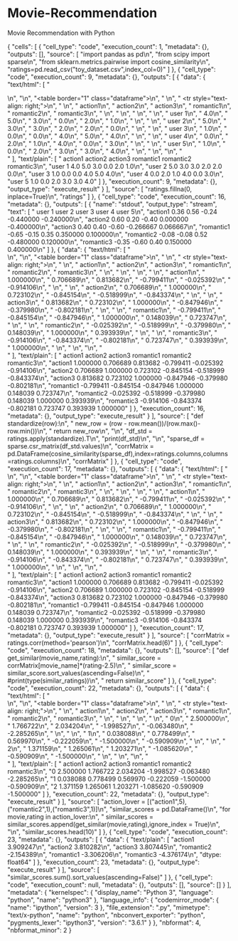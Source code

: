 # Movie-Recommendation
Movie Recommendation with Python

{
 "cells": [
  {
   "cell_type": "code",
   "execution_count": 1,
   "metadata": {},
   "outputs": [],
   "source": [
    "import pandas as pd\n",
    "from scipy import sparse\n",
    "from sklearn.metrics.pairwise import cosine_similarity\n",
    "ratings=pd.read_csv(\"toy_dataset.csv\",index_col=0)"
   ]
  },
  {
   "cell_type": "code",
   "execution_count": 9,
   "metadata": {},
   "outputs": [
    {
     "data": {
      "text/html": [
       "<div>\n",
       "<style scoped>\n",
       "    .dataframe tbody tr th:only-of-type {\n",
       "        vertical-align: middle;\n",
       "    }\n",
       "\n",
       "    .dataframe tbody tr th {\n",
       "        vertical-align: top;\n",
       "    }\n",
       "\n",
       "    .dataframe thead th {\n",
       "        text-align: right;\n",
       "    }\n",
       "</style>\n",
       "<table border=\"1\" class=\"dataframe\">\n",
       "  <thead>\n",
       "    <tr style=\"text-align: right;\">\n",
       "      <th></th>\n",
       "      <th>action1</th>\n",
       "      <th>action2</th>\n",
       "      <th>action3</th>\n",
       "      <th>romantic1</th>\n",
       "      <th>romantic2</th>\n",
       "      <th>romantic3</th>\n",
       "    </tr>\n",
       "  </thead>\n",
       "  <tbody>\n",
       "    <tr>\n",
       "      <th>user 1</th>\n",
       "      <td>4.0</td>\n",
       "      <td>5.0</td>\n",
       "      <td>3.0</td>\n",
       "      <td>0.0</td>\n",
       "      <td>2.0</td>\n",
       "      <td>1.0</td>\n",
       "    </tr>\n",
       "    <tr>\n",
       "      <th>user 2</th>\n",
       "      <td>5.0</td>\n",
       "      <td>3.0</td>\n",
       "      <td>3.0</td>\n",
       "      <td>2.0</td>\n",
       "      <td>2.0</td>\n",
       "      <td>0.0</td>\n",
       "    </tr>\n",
       "    <tr>\n",
       "      <th>user 3</th>\n",
       "      <td>1.0</td>\n",
       "      <td>0.0</td>\n",
       "      <td>0.0</td>\n",
       "      <td>4.0</td>\n",
       "      <td>5.0</td>\n",
       "      <td>4.0</td>\n",
       "    </tr>\n",
       "    <tr>\n",
       "      <th>user 4</th>\n",
       "      <td>0.0</td>\n",
       "      <td>2.0</td>\n",
       "      <td>1.0</td>\n",
       "      <td>4.0</td>\n",
       "      <td>0.0</td>\n",
       "      <td>3.0</td>\n",
       "    </tr>\n",
       "    <tr>\n",
       "      <th>user 5</th>\n",
       "      <td>1.0</td>\n",
       "      <td>0.0</td>\n",
       "      <td>2.0</td>\n",
       "      <td>3.0</td>\n",
       "      <td>3.0</td>\n",
       "      <td>4.0</td>\n",
       "    </tr>\n",
       "  </tbody>\n",
       "</table>\n",
       "</div>"
      ],
      "text/plain": [
       "        action1  action2  action3  romantic1  romantic2  romantic3\n",
       "user 1      4.0      5.0      3.0        0.0        2.0        1.0\n",
       "user 2      5.0      3.0      3.0        2.0        2.0        0.0\n",
       "user 3      1.0      0.0      0.0        4.0        5.0        4.0\n",
       "user 4      0.0      2.0      1.0        4.0        0.0        3.0\n",
       "user 5      1.0      0.0      2.0        3.0        3.0        4.0"
      ]
     },
     "execution_count": 9,
     "metadata": {},
     "output_type": "execute_result"
    }
   ],
   "source": [
    "ratings.fillna(0, inplace=True)\n",
    "ratings"
   ]
  },
  {
   "cell_type": "code",
   "execution_count": 16,
   "metadata": {},
   "outputs": [
    {
     "name": "stdout",
     "output_type": "stream",
     "text": [
      "           user 1  user 2  user 3    user 4    user 5\n",
      "action1      0.36    0.56   -0.24 -0.440000 -0.240000\n",
      "action2      0.60    0.20   -0.40  0.000000 -0.400000\n",
      "action3      0.40    0.40   -0.60 -0.266667  0.066667\n",
      "romantic1   -0.65   -0.15    0.35  0.350000  0.100000\n",
      "romantic2   -0.08   -0.08    0.52 -0.480000  0.120000\n",
      "romantic3   -0.35   -0.60    0.40  0.150000  0.400000\n"
     ]
    },
    {
     "data": {
      "text/html": [
       "<div>\n",
       "<style scoped>\n",
       "    .dataframe tbody tr th:only-of-type {\n",
       "        vertical-align: middle;\n",
       "    }\n",
       "\n",
       "    .dataframe tbody tr th {\n",
       "        vertical-align: top;\n",
       "    }\n",
       "\n",
       "    .dataframe thead th {\n",
       "        text-align: right;\n",
       "    }\n",
       "</style>\n",
       "<table border=\"1\" class=\"dataframe\">\n",
       "  <thead>\n",
       "    <tr style=\"text-align: right;\">\n",
       "      <th></th>\n",
       "      <th>action1</th>\n",
       "      <th>action2</th>\n",
       "      <th>action3</th>\n",
       "      <th>romantic1</th>\n",
       "      <th>romantic2</th>\n",
       "      <th>romantic3</th>\n",
       "    </tr>\n",
       "  </thead>\n",
       "  <tbody>\n",
       "    <tr>\n",
       "      <th>action1</th>\n",
       "      <td>1.000000</td>\n",
       "      <td>0.706689</td>\n",
       "      <td>0.813682</td>\n",
       "      <td>-0.799411</td>\n",
       "      <td>-0.025392</td>\n",
       "      <td>-0.914106</td>\n",
       "    </tr>\n",
       "    <tr>\n",
       "      <th>action2</th>\n",
       "      <td>0.706689</td>\n",
       "      <td>1.000000</td>\n",
       "      <td>0.723102</td>\n",
       "      <td>-0.845154</td>\n",
       "      <td>-0.518999</td>\n",
       "      <td>-0.843374</td>\n",
       "    </tr>\n",
       "    <tr>\n",
       "      <th>action3</th>\n",
       "      <td>0.813682</td>\n",
       "      <td>0.723102</td>\n",
       "      <td>1.000000</td>\n",
       "      <td>-0.847946</td>\n",
       "      <td>-0.379980</td>\n",
       "      <td>-0.802181</td>\n",
       "    </tr>\n",
       "    <tr>\n",
       "      <th>romantic1</th>\n",
       "      <td>-0.799411</td>\n",
       "      <td>-0.845154</td>\n",
       "      <td>-0.847946</td>\n",
       "      <td>1.000000</td>\n",
       "      <td>0.148039</td>\n",
       "      <td>0.723747</td>\n",
       "    </tr>\n",
       "    <tr>\n",
       "      <th>romantic2</th>\n",
       "      <td>-0.025392</td>\n",
       "      <td>-0.518999</td>\n",
       "      <td>-0.379980</td>\n",
       "      <td>0.148039</td>\n",
       "      <td>1.000000</td>\n",
       "      <td>0.393939</td>\n",
       "    </tr>\n",
       "    <tr>\n",
       "      <th>romantic3</th>\n",
       "      <td>-0.914106</td>\n",
       "      <td>-0.843374</td>\n",
       "      <td>-0.802181</td>\n",
       "      <td>0.723747</td>\n",
       "      <td>0.393939</td>\n",
       "      <td>1.000000</td>\n",
       "    </tr>\n",
       "  </tbody>\n",
       "</table>\n",
       "</div>"
      ],
      "text/plain": [
       "            action1   action2   action3  romantic1  romantic2  romantic3\n",
       "action1    1.000000  0.706689  0.813682  -0.799411  -0.025392  -0.914106\n",
       "action2    0.706689  1.000000  0.723102  -0.845154  -0.518999  -0.843374\n",
       "action3    0.813682  0.723102  1.000000  -0.847946  -0.379980  -0.802181\n",
       "romantic1 -0.799411 -0.845154 -0.847946   1.000000   0.148039   0.723747\n",
       "romantic2 -0.025392 -0.518999 -0.379980   0.148039   1.000000   0.393939\n",
       "romantic3 -0.914106 -0.843374 -0.802181   0.723747   0.393939   1.000000"
      ]
     },
     "execution_count": 16,
     "metadata": {},
     "output_type": "execute_result"
    }
   ],
   "source": [
    "def standardize(row):\n",
    "    new_row = (row - row.mean())/(row.max()-row.min())\n",
    "    return new_row\n",
    "\n",
    "df_std = ratings.apply(standardize).T\n",
    "print(df_std)\n",
    "\n",
    "sparse_df = sparse.csr_matrix(df_std.values)\n",
    "corrMatrix = pd.DataFrame(cosine_similarity(sparse_df),index=ratings.columns,columns=ratings.columns)\n",
    "corrMatrix"
   ]
  },
  {
   "cell_type": "code",
   "execution_count": 17,
   "metadata": {},
   "outputs": [
    {
     "data": {
      "text/html": [
       "<div>\n",
       "<style scoped>\n",
       "    .dataframe tbody tr th:only-of-type {\n",
       "        vertical-align: middle;\n",
       "    }\n",
       "\n",
       "    .dataframe tbody tr th {\n",
       "        vertical-align: top;\n",
       "    }\n",
       "\n",
       "    .dataframe thead th {\n",
       "        text-align: right;\n",
       "    }\n",
       "</style>\n",
       "<table border=\"1\" class=\"dataframe\">\n",
       "  <thead>\n",
       "    <tr style=\"text-align: right;\">\n",
       "      <th></th>\n",
       "      <th>action1</th>\n",
       "      <th>action2</th>\n",
       "      <th>action3</th>\n",
       "      <th>romantic1</th>\n",
       "      <th>romantic2</th>\n",
       "      <th>romantic3</th>\n",
       "    </tr>\n",
       "  </thead>\n",
       "  <tbody>\n",
       "    <tr>\n",
       "      <th>action1</th>\n",
       "      <td>1.000000</td>\n",
       "      <td>0.706689</td>\n",
       "      <td>0.813682</td>\n",
       "      <td>-0.799411</td>\n",
       "      <td>-0.025392</td>\n",
       "      <td>-0.914106</td>\n",
       "    </tr>\n",
       "    <tr>\n",
       "      <th>action2</th>\n",
       "      <td>0.706689</td>\n",
       "      <td>1.000000</td>\n",
       "      <td>0.723102</td>\n",
       "      <td>-0.845154</td>\n",
       "      <td>-0.518999</td>\n",
       "      <td>-0.843374</td>\n",
       "    </tr>\n",
       "    <tr>\n",
       "      <th>action3</th>\n",
       "      <td>0.813682</td>\n",
       "      <td>0.723102</td>\n",
       "      <td>1.000000</td>\n",
       "      <td>-0.847946</td>\n",
       "      <td>-0.379980</td>\n",
       "      <td>-0.802181</td>\n",
       "    </tr>\n",
       "    <tr>\n",
       "      <th>romantic1</th>\n",
       "      <td>-0.799411</td>\n",
       "      <td>-0.845154</td>\n",
       "      <td>-0.847946</td>\n",
       "      <td>1.000000</td>\n",
       "      <td>0.148039</td>\n",
       "      <td>0.723747</td>\n",
       "    </tr>\n",
       "    <tr>\n",
       "      <th>romantic2</th>\n",
       "      <td>-0.025392</td>\n",
       "      <td>-0.518999</td>\n",
       "      <td>-0.379980</td>\n",
       "      <td>0.148039</td>\n",
       "      <td>1.000000</td>\n",
       "      <td>0.393939</td>\n",
       "    </tr>\n",
       "    <tr>\n",
       "      <th>romantic3</th>\n",
       "      <td>-0.914106</td>\n",
       "      <td>-0.843374</td>\n",
       "      <td>-0.802181</td>\n",
       "      <td>0.723747</td>\n",
       "      <td>0.393939</td>\n",
       "      <td>1.000000</td>\n",
       "    </tr>\n",
       "  </tbody>\n",
       "</table>\n",
       "</div>"
      ],
      "text/plain": [
       "            action1   action2   action3  romantic1  romantic2  romantic3\n",
       "action1    1.000000  0.706689  0.813682  -0.799411  -0.025392  -0.914106\n",
       "action2    0.706689  1.000000  0.723102  -0.845154  -0.518999  -0.843374\n",
       "action3    0.813682  0.723102  1.000000  -0.847946  -0.379980  -0.802181\n",
       "romantic1 -0.799411 -0.845154 -0.847946   1.000000   0.148039   0.723747\n",
       "romantic2 -0.025392 -0.518999 -0.379980   0.148039   1.000000   0.393939\n",
       "romantic3 -0.914106 -0.843374 -0.802181   0.723747   0.393939   1.000000"
      ]
     },
     "execution_count": 17,
     "metadata": {},
     "output_type": "execute_result"
    }
   ],
   "source": [
    "corrMatrix = ratings.corr(method='pearson')\n",
    "corrMatrix.head(6)"
   ]
  },
  {
   "cell_type": "code",
   "execution_count": 18,
   "metadata": {},
   "outputs": [],
   "source": [
    "def get_similar(movie_name,rating):\n",
    "    similar_score = corrMatrix[movie_name]*(rating-2.5)\n",
    "    similar_score = similar_score.sort_values(ascending=False)\n",
    "    #print(type(similar_ratings))\n",
    "    return similar_score"
   ]
  },
  {
   "cell_type": "code",
   "execution_count": 22,
   "metadata": {},
   "outputs": [
    {
     "data": {
      "text/html": [
       "<div>\n",
       "<style scoped>\n",
       "    .dataframe tbody tr th:only-of-type {\n",
       "        vertical-align: middle;\n",
       "    }\n",
       "\n",
       "    .dataframe tbody tr th {\n",
       "        vertical-align: top;\n",
       "    }\n",
       "\n",
       "    .dataframe thead th {\n",
       "        text-align: right;\n",
       "    }\n",
       "</style>\n",
       "<table border=\"1\" class=\"dataframe\">\n",
       "  <thead>\n",
       "    <tr style=\"text-align: right;\">\n",
       "      <th></th>\n",
       "      <th>action1</th>\n",
       "      <th>action2</th>\n",
       "      <th>action3</th>\n",
       "      <th>romantic1</th>\n",
       "      <th>romantic2</th>\n",
       "      <th>romantic3</th>\n",
       "    </tr>\n",
       "  </thead>\n",
       "  <tbody>\n",
       "    <tr>\n",
       "      <th>0</th>\n",
       "      <td>2.500000</td>\n",
       "      <td>1.766722</td>\n",
       "      <td>2.034204</td>\n",
       "      <td>-1.998527</td>\n",
       "      <td>-0.063480</td>\n",
       "      <td>-2.285265</td>\n",
       "    </tr>\n",
       "    <tr>\n",
       "      <th>1</th>\n",
       "      <td>0.038088</td>\n",
       "      <td>0.778499</td>\n",
       "      <td>0.569970</td>\n",
       "      <td>-0.222059</td>\n",
       "      <td>-1.500000</td>\n",
       "      <td>-0.590909</td>\n",
       "    </tr>\n",
       "    <tr>\n",
       "      <th>2</th>\n",
       "      <td>1.371159</td>\n",
       "      <td>1.265061</td>\n",
       "      <td>1.203271</td>\n",
       "      <td>-1.085620</td>\n",
       "      <td>-0.590909</td>\n",
       "      <td>-1.500000</td>\n",
       "    </tr>\n",
       "  </tbody>\n",
       "</table>\n",
       "</div>"
      ],
      "text/plain": [
       "    action1   action2   action3  romantic1  romantic2  romantic3\n",
       "0  2.500000  1.766722  2.034204  -1.998527  -0.063480  -2.285265\n",
       "1  0.038088  0.778499  0.569970  -0.222059  -1.500000  -0.590909\n",
       "2  1.371159  1.265061  1.203271  -1.085620  -0.590909  -1.500000"
      ]
     },
     "execution_count": 22,
     "metadata": {},
     "output_type": "execute_result"
    }
   ],
   "source": [
    "action_lover = [(\"action1\",5),(\"romantic2\",1),(\"romantic3\",1)]\n",
    "similar_scores = pd.DataFrame()\n",
    "for movie,rating in action_lover:\n",
    "    similar_scores = similar_scores.append(get_similar(movie,rating),ignore_index = True)\n",
    "\n",
    "similar_scores.head(10)"
   ]
  },
  {
   "cell_type": "code",
   "execution_count": 23,
   "metadata": {},
   "outputs": [
    {
     "data": {
      "text/plain": [
       "action1      3.909247\n",
       "action2      3.810282\n",
       "action3      3.807445\n",
       "romantic2   -2.154389\n",
       "romantic1   -3.306206\n",
       "romantic3   -4.376174\n",
       "dtype: float64"
      ]
     },
     "execution_count": 23,
     "metadata": {},
     "output_type": "execute_result"
    }
   ],
   "source": [
    "similar_scores.sum().sort_values(ascending=False)"
   ]
  },
  {
   "cell_type": "code",
   "execution_count": null,
   "metadata": {},
   "outputs": [],
   "source": []
  }
 ],
 "metadata": {
  "kernelspec": {
   "display_name": "Python 3",
   "language": "python",
   "name": "python3"
  },
  "language_info": {
   "codemirror_mode": {
    "name": "ipython",
    "version": 3
   },
   "file_extension": ".py",
   "mimetype": "text/x-python",
   "name": "python",
   "nbconvert_exporter": "python",
   "pygments_lexer": "ipython3",
   "version": "3.6.1"
  }
 },
 "nbformat": 4,
 "nbformat_minor": 2
}
